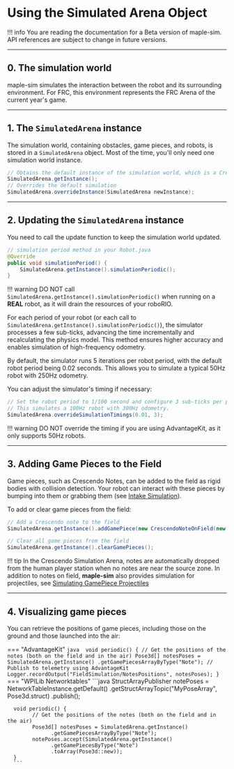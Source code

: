 # Using the Simulated Arena Object

!!! info
      You are reading the documentation for a Beta version of maple-sim. API references are subject to change in future versions.

---
## 0. The simulation world
maple-sim simulates the interaction between the robot and its surrounding environment.
For FRC, this environment represents the FRC Arena of the current year's game.

---
## 1. The `SimulatedArena` instance
The simulation world, containing obstacles, game pieces, and robots, is stored in a `SimulatedArena` object. Most of the time, you'll only need one simulation world instance.

```java
// Obtains the default instance of the simulation world, which is a Crescendo Arena.
SimulatedArena.getInstance();
// Overrides the default simulation
SimulatedArena.overrideInstance(SimulatedArena newInstance); 
```

---
## 2. Updating the `SimulatedArena` instance

You need to call the update function to keep the simulation world updated.

```java
// simulation period method in your Robot.java
@Override
public void simulationPeriod() {
    SimulatedArena.getInstance().simulationPeriodic();
}
```

!!! warning
      DO NOT call `SimulatedArena.getInstance().simulationPeriodic()` when running on a **REAL** robot, as it will drain the resources of your roboRIO.

For each period of your robot (or each call to `SimulatedArena.getInstance().simulationPeriodic()`), the simulator processes a few sub-ticks, advancing the time incrementally and recalculating the physics model. This method ensures higher accuracy and enables simulation of high-frequency odometry.

By default, the simulator runs 5 iterations per robot period, with the default robot period being 0.02 seconds. This allows you to simulate a typical 50Hz robot with 250Hz odometry.

You can adjust the simulator's timing if necessary:

```java
// Set the robot period to 1/100 second and configure 3 sub-ticks per period
// This simulates a 100Hz robot with 300Hz odometry.
SimulatedArena.overrideSimulationTimings(0.01, 3);
```

!!! warning
      DO NOT override the timing if you are using AdvantageKit, as it only supports 50Hz robots.

---
## 3. Adding Game Pieces to the Field
Game pieces, such as Crescendo Notes, can be added to the field as rigid bodies with collision detection.
Your robot can interact with these pieces by bumping into them or grabbing them (see [Intake Simulation](./simulating-intake.md)).

To add or clear game pieces from the field:

```java
// Add a Crescendo note to the field
SimulatedArena.getInstance().addGamePiece(new CrescendoNoteOnField(new Translation2d(3, 3)));

// Clear all game pieces from the field
SimulatedArena.getInstance().clearGamePieces();
```

!!! tip 
      In the Crescendo Simulation Arena, notes are automatically dropped from the human player station when no notes are near the source zone.
      In addition to notes on field, **maple-sim** also provides simulation for projectiles, see [Simulating GamePiece Projectiles](./simulating-projectiles.md)

---
## 4. Visualizing game pieces

You can retrieve the positions of game pieces, including those on the ground and those launched into the air:

=== "AdvantageKit" 
      ```java 
      void periodic() {
            // Get the positions of the notes (both on the field and in the air)
            Pose3d[] notesPoses = SimulatedArena.getInstance()
                  .getGamePiecesArrayByType("Note");
            // Publish to telemetry using AdvantageKit
            Logger.recordOutput("FieldSimulation/NotesPositions", notesPoses);
      }
      ``` 
=== "WPILib Networktables" 
      ```java
      StructArrayPublisher<Pose3d> notePoses = NetworkTableInstance.getDefault()
            .getStructArrayTopic("MyPoseArray", Pose3d.struct)
            .publish();

      void periodic() {
            // Get the positions of the notes (both on the field and in the air)
            Pose3d[] notesPoses = SimulatedArena.getInstance()
                  .getGamePiecesArrayByType("Note");
            notePoses.accept(SimulatedArena.getInstance()
                  .getGamePiecesByType("Note")
                  .toArray(Pose3d::new));
      }
      ```

